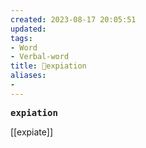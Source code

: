 ```yaml
---
created: 2023-08-17 20:05:51
updated: 
tags: 
- Word
- Verbal-word
title: 🚩expiation
aliases:
- 
---
```


<pre><strong>expiation</strong></pre>
[[expiate]]